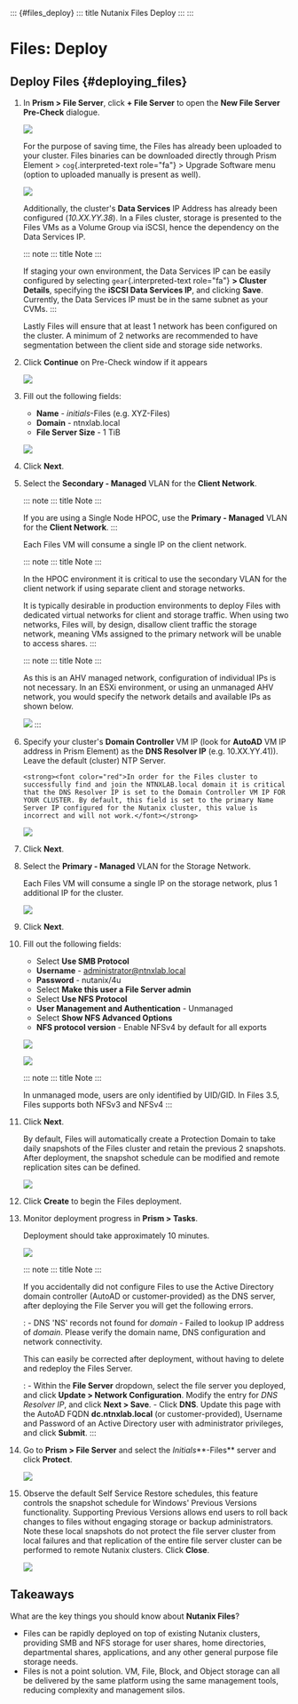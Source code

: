 ::: {#files_deploy}
::: title
Nutanix Files Deploy
:::
:::

# Files: Deploy

## Deploy Files {#deploying_files}

1.  In **Prism \> File Server**, click **+ File Server** to open the
    **New File Server Pre-Check** dialogue.

    ![](images/1.png)

    For the purpose of saving time, the Files has already been uploaded
    to your cluster. Files binaries can be downloaded directly through
    Prism Element \> `cog`{.interpreted-text role="fa"} \> Upgrade
    Software menu (option to uploaded manually is present as well).

    ![](images/2.png)

    Additionally, the cluster\'s **Data Services** IP Address has
    already been configured (*10.XX.YY.38*). In a Files cluster, storage
    is presented to the Files VMs as a Volume Group via iSCSI, hence the
    dependency on the Data Services IP.

    ::: note
    ::: title
    Note
    :::

    If staging your own environment, the Data Services IP can be easily
    configured by selecting `gear`{.interpreted-text role="fa"} **\>
    Cluster Details**, specifying the **iSCSI Data Services IP**, and
    clicking **Save**. Currently, the Data Services IP must be in the
    same subnet as your CVMs.
    :::

    Lastly Files will ensure that at least 1 network has been configured
    on the cluster. A minimum of 2 networks are recommended to have
    segmentation between the client side and storage side networks.

2.  Click **Continue** on Pre-Check window if it appears

    ![](images/3.png)

3.  Fill out the following fields:

    -   **Name** - *initials*-Files (e.g. XYZ-Files)
    -   **Domain** - ntnxlab.local
    -   **File Server Size** - 1 TiB

    ![](images/4.png)

4.  Click **Next**.

5.  Select the **Secondary - Managed** VLAN for the **Client Network**.

    ::: note
    ::: title
    Note
    :::

    If you are using a Single Node HPOC, use the **Primary - Managed**
    VLAN for the **Client Network**.
    :::

    Each Files VM will consume a single IP on the client network.

    ::: note
    ::: title
    Note
    :::

    In the HPOC environment it is critical to use the secondary VLAN for
    the client network if using separate client and storage networks.

    It is typically desirable in production environments to deploy Files
    with dedicated virtual networks for client and storage traffic. When
    using two networks, Files will, by design, disallow client traffic
    the storage network, meaning VMs assigned to the primary network
    will be unable to access shares.
    :::

    ::: note
    ::: title
    Note
    :::

    As this is an AHV managed network, configuration of individual IPs
    is not necessary. In an ESXi environment, or using an unmanaged AHV
    network, you would specify the network details and available IPs as
    shown below.

    ![](images/6.png)
    :::

6.  Specify your cluster\'s **Domain Controller** VM IP (look for
    **AutoAD** VM IP address in Prism Element) as the **DNS Resolver
    IP** (e.g. 10.XX.YY.41)). Leave the default (cluster) NTP Server.

    ```{=html}
    <strong><font color="red">In order for the Files cluster to successfully find and join the NTNXLAB.local domain it is critical that the DNS Resolver IP is set to the Domain Controller VM IP FOR YOUR CLUSTER. By default, this field is set to the primary Name Server IP configured for the Nutanix cluster, this value is incorrect and will not work.</font></strong>
    ```
    ![](images/7.png)

7.  Click **Next**.

8.  Select the **Primary - Managed** VLAN for the Storage Network.

    Each Files VM will consume a single IP on the storage network, plus
    1 additional IP for the cluster.

    ![](images/8.png)

9.  Click **Next**.

10. Fill out the following fields:

    -   Select **Use SMB Protocol**
    -   **Username** - <administrator@ntnxlab.local>
    -   **Password** - nutanix/4u
    -   Select **Make this user a File Server admin**
    -   Select **Use NFS Protocol**
    -   **User Management and Authentication** - Unmanaged
    -   Select **Show NFS Advanced Options**
    -   **NFS protocol version** - Enable NFSv4 by default for all
        exports

    ![](images/9.png)

    ![](images/9-1.png)

    ::: note
    ::: title
    Note
    :::

    In unmanaged mode, users are only identified by UID/GID. In Files
    3.5, Files supports both NFSv3 and NFSv4
    :::

11. Click **Next**.

    By default, Files will automatically create a Protection Domain to
    take daily snapshots of the Files cluster and retain the previous 2
    snapshots. After deployment, the snapshot schedule can be modified
    and remote replication sites can be defined.

    ![](images/10.png)

12. Click **Create** to begin the Files deployment.

13. Monitor deployment progress in **Prism \> Tasks**.

    Deployment should take approximately 10 minutes.

    ![](images/11.png)

    ::: note
    ::: title
    Note
    :::

    If you accidentally did not configure Files to use the Active Directory domain controller (AutoAD or customer-provided) as the DNS server, after deploying the File Server you will get the following errors.

    :   -   DNS \'NS\' records not found for *domain*
        -   Failed to lookup IP address of *domain*. Please verify the
            domain name, DNS configuration and network connectivity.

    This can easily be corrected after deployment, without having to delete and redeploy the Files Server.

    :   -   Within the **File Server** dropdown, select the file server
            you deployed, and click **Update \> Network Configuration**.
            Modify the entry for *DNS Resolver IP*, and click **Next \>
            Save**.
        -   Click **DNS**. Update this page with the AutoAD FQDN
            **dc.ntnxlab.local** (or customer-provided), Username and
            Password of an Active Directory user with administrator
            privileges, and click **Submit**.
    :::

14. Go to **Prism \> File Server** and select the *Initials***-Files**
    server and click **Protect**.

    ![](images/12.png)

15. Observe the default Self Service Restore schedules, this feature
    controls the snapshot schedule for Windows\' Previous Versions
    functionality. Supporting Previous Versions allows end users to roll
    back changes to files without engaging storage or backup
    administrators. Note these local snapshots do not protect the file
    server cluster from local failures and that replication of the
    entire file server cluster can be performed to remote Nutanix
    clusters. Click **Close**.

    ![](images/13.png)

## Takeaways

What are the key things you should know about **Nutanix Files**?

-   Files can be rapidly deployed on top of existing Nutanix clusters,
    providing SMB and NFS storage for user shares, home directories,
    departmental shares, applications, and any other general purpose
    file storage needs.
-   Files is not a point solution. VM, File, Block, and Object storage
    can all be delivered by the same platform using the same management
    tools, reducing complexity and management silos.
